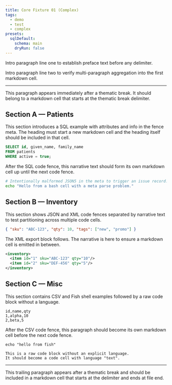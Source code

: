 ```yaml
---
title: Core Fixture 01 (Complex)
tags:
  - demo
  - test
  - complex
presets:
  sqlDefault:
    schema: main
    dryRun: false
---
```


Intro paragraph line one to establish preface text before any delimiter.

Intro paragraph line two to verify multi-paragraph aggregation into the first
markdown cell.

---

This paragraph appears immediately after a thematic break. It should belong to a
markdown cell that starts at the thematic break delimiter.

## Section A — Patients

This section introduces a SQL example with attributes and info in the fence
meta. The heading must start a new markdown cell and the heading itself should
be included in that cell.

```sql INFO MORE_INFO { id: 1, name: 'patients', dryRun: true }
SELECT id, given_name, family_name
FROM patients
WHERE active = true;
```

After the SQL code fence, this narrative text should form its own markdown cell
up until the next code fence.

```bash run-once { id: , }
# Intentionally malformed JSON5 in the meta to trigger an issue record.
echo "Hello from a bash cell with a meta parse problem."
```

## Section B — Inventory

This section shows JSON and XML code fences separated by narrative text to test
partitioning across multiple code cells.

```json { note: 'ok' }
{ "sku": "ABC-123", "qty": 10, "tags": ["new", "promo"] }
```

The XML export block follows. The narrative is here to ensure a markdown cell is
emitted in between.

```xml { role: 'export' }
<inventory>
  <item id="1" sku="ABC-123" qty="10"/>
  <item id="2" sku="DEF-456" qty="5"/>
</inventory>
```

## Section C — Misc

This section contains CSV and Fish shell examples followed by a raw code block
without a language.

```csv
id,name,qty
1,alpha,10
2,beta,5
```

After the CSV code fence, this paragraph should become its own markdown cell
before the next code fence.

```fish meta
echo "hello from fish"
```

```
This is a raw code block without an explicit language.
It should become a code cell with language "text".
```

---

This trailing paragraph appears after a thematic break and should be included in
a markdown cell that starts at the delimiter and ends at file end.
